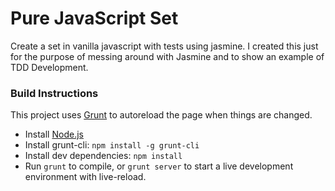 Pure JavaScript Set
===================

Create a set in vanilla javascript with tests using jasmine. I created this just for the purpose of messing around with Jasmine and to show an example of TDD Development.

### Build Instructions
This project uses [Grunt](http://gruntjs.com) to autoreload the page when things are changed.
- Install [Node.js](http://nodejs.org)
- Install grunt-cli: `npm install -g grunt-cli`
- Install dev dependencies: `npm install`
- Run `grunt` to compile, or `grunt server` to start a live development environment with live-reload.
